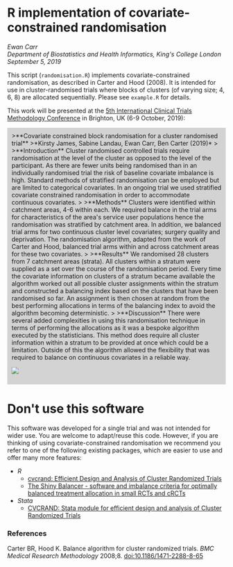 <style>
div {
  background-color: lightgrey;
  width: 90%
  border: 2px solid black;
  padding: 10px;
  margin: 0px;
}
</style>

# R implementation of covariate-constrained randomisation 

*Ewan Carr*  
*Department of Biostatistics and Health Informatics, King's College London*  
*September 5, 2019*

This script (`randomisation.R`) implements covariate-constrained randomisation,
as described in Carter and Hood (2008). It is intended for use in
cluster-randomised trials where blocks of clusters (of varying size; 4, 6, 8)
are allocated sequentially. Please see `example.R` for details.

This work will be presented at the [5th International Clinical Trials
Methodology Conference](https://ictmc2019.com/) in Brighton, UK (6-9 October, 2019):

</center>
<div>
>**Covariate constrained block randomisation for a cluster randomised trial**  
>*Kirsty James, Sabine Landau, Ewan Carr, Ben Carter (2019)*
>
>**Introduction**  Cluster randomised controlled trials require randomisation at the level of the cluster as opposed to the level of the participant. As there are fewer units being randomised than in an individually randomised trial the risk of baseline covariate imbalance is high. Standard methods of stratified randomisation can be employed but are limited to categorical covariates. In an ongoing trial we used stratified covariate constrained randomisation in order to accommodate continuous covariates.  
>
>**Methods**  Clusters were identified within catchment areas, 4-6 within each. We required balance in the trial arms for characteristics of the area's service user populations hence the randomisation was stratified by catchment area. In addition, we balanced trial arms for two continuous cluster level covariates; surgery quality and deprivation. The randomisation algorithm, adapted from the work of Carter and Hood, balanced trial arms within and across catchment areas for these two covariates.   
>
>**Results**  We randomised 28 clusters from 7 catchment areas (strata). All clusters within a stratum were supplied as a set over the course of the randomisation period. Every time the covariate information on clusters of a stratum became available the algorithm worked out all possible cluster assignments within the stratum and constructed a balancing index based on the clusters that have been randomised so far. An assignment is then chosen at random from the best performing allocations in terms of the balancing index to avoid the algorithm becoming deterministic.  
>
>**Discussion**  There were several added complexities in using this randomisation technique in terms of performing the allocations as it was a bespoke algorithm executed by the statisticians. This method does require all cluster information within a stratum to be provided at once which could be a limitation. Outside of this the algorithm allowed the flexibility that was required to balance on continuous covariates in a reliable way.

![](Poster)
</div>

# Don't use this software

This software was developed for a single trial and was not intended for wider
use. You are welcome to adapt/reuse this code. However, if you are thinking of
using covariate-constrained randomisation we recommend you refer to one of the
following existing packages, which are easier to use and offer many more
features:

* *R*
    * [cvcrand: Efficient Design and Analysis of Cluster Randomized Trials](https://cran.r-project.org/package=cvcrand)
    * [The Shiny Balancer - software and imbalance criteria for optimally balanced treatment allocation in small RCTs and cRCTs](https://bmcmedresmethodol.biomedcentral.com/articles/10.1186/s12874-018-0551-5)
* *Stata*
    * [CVCRAND: Stata module for efficient design and analysis of Cluster Randomized Trials](https://ideas.repec.org/c/boc/bocode/s458377.html)

### References 

Carter BR, Hood K. Balance algorithm for cluster randomized trials. *BMC Medical Research Methodology* 2008;8. [doi:10.1186/1471-2288-8-65](https://bmcmedresmethodol.biomedcentral.com/articles/10.1186/1471-2288-8-65)
